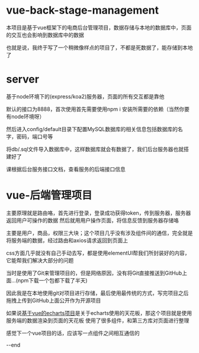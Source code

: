 # vue-back-stage-management
 本项目是基于vue框架下的电商后台管理项目，数据存储与本地的数据库中，页面的交互也会影响到数据库中的数据
 
 也就是说，我终于写了一个稍微像样点的项目了，不都是死数据了，能存储到本地了

# server
基于node环境下的(express/koa2)服务器，页面的所有交互都是靠他

默认的接口为8888，首次使用首先需要使用npm i 安装所需要的依赖（当然你要有node环境呀）

然后进入config/default目录下配置MySQL数据库的相关信息包括数据库的名字，密码，端口号等

将db/.sql文件导入数据库中，这样数据库就会有数据了，我们后台服务器也就搭建好了

课根据后台服务接口文档，查看服务的后端接口信息

# vue-后端管理项目
 主要原理就是路由咯，首先进行登录，登录成功获得token，传到服务器，服务器返回用户可操作的数据
 然后就用用户操作页面，将信息反馈到服务器存储咯
 
 主要是用户，商品，权限三大块；这个项目几乎没有涉及组件间的通信，完全就是将服务端的数据，经过路由和axios请求返回到页面上
 
 css方面几乎就没有自己手动去写，都是使用elementUI帮我们所封装好的内容，它能帮我们解决大部分的问题
 
  当时是使用了Git来管理项目的，但是网络原因，没有将Git直接推送到GitHub上面...(npm下载一个包都下载了半天)
  
  因此我是在本地使用git对项目进行存储，最后使用最传统的方式，写完项目之后拖拽上传到GitHub上面公开作为开源项目
  
  如果说[基于vue的echarts项目](https://github.com/HelloWorldZzc/echarts)是关于echarts使用的天花板，那这个项目就是使用服务端的数据渲染到页面的天花板
  使用了很多组件，和第三方库对页面进行整理
  
  
  
  感觉下一个vue项目的话，应该写一点组件之间相互通信的
  
  --end
